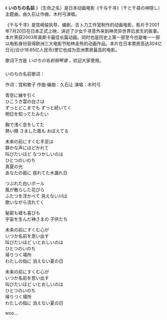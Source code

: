 

《 **いのちの名前** 》（生命之名）是日本动画电影《千与千寻》（千と千尋の神隠し）主题曲。由久石让作曲，木村弓演唱。

《千与千寻》是宫崎骏执导、编剧，吉卜力工作室制作的动画电影，影片于2001年7月20日在日本正式上映，讲述了少女千寻意外来到神灵异世界后发生的故事。本片荣获2003年奥斯卡最佳长篇动画。同时也是历史上第一部至今也是唯一一部以电影身份获得欧洲三大电影节柏林金熊的动画作品。本片在日本票房高达304亿日元(合计18.65亿人民币)使它也成为亚洲票房最高的电影。

歌词下方是 _いのちの名前钢琴谱_ ，欢迎大家使用。

###  
いのちの名前歌词：

作词：覚和歌子 作曲·编曲：久石让 演唱：木村弓  
  
  
青空に線を引く  
ひこうき雲の白さは  
ずっとどこまでも ずっと続いてく  
明日を知ってたみたい

胸で浅く息をしてた  
熱い頬 さました風も おぼえてる

未来の前にすくむ手足は  
静かな声にほどかれて  
叫びたいほど なつかしいのは  
ひとつのいのち  
真夏の光  
あなたの肩に 揺れてた木漏れ日

つぶれた白いボール  
風が散らした花びら  
ふたつを浮かべて 見えない川は  
歌いながら流れてく

秘密も嘘も喜びも  
宇宙を生んだ神さまの 子供たち

未来の前にすくむ心が  
いつか名前を思い出す  
叫びたいほど いとおしいのは  
ひとつのいのち  
帰りつく場所  
わたしの指に 消えない夏の日

未来の前にすくむ心が  
いつか名前を思い出す  
叫びたいほど いとおしいのは  
ひとつのいのち  
帰りつく場所  
わたしの指に 消えない夏の日

woo…

